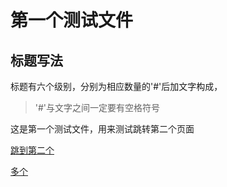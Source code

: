 # 第一个测试文件

## 标题写法

标题有六个级别，分别为相应数量的'#'后加文字构成，
> '#'与文字之间一定要有空格符号

这是第一个测试文件，用来测试跳转第二个页面

[跳到第二个](https://shane97luo.github.io\读书笔记\markdown语法\test1.md)

<a href="https://shane97luo.github.io\读书笔记\markdown语法\test1">多个</a>
